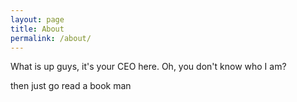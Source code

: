 ```yaml
---
layout: page
title: About
permalink: /about/
---
```


What is up guys, it's your CEO here. Oh, you don't know who I am?

then just go read a book man

